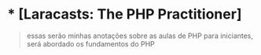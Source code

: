  # * [Laracasts: The PHP Practitioner] 

 >essas serão minhas anotações sobre as aulas de PHP para iniciantes, será abordado os fundamentos do PHP 